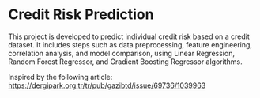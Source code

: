 # Credit Risk Prediction

This project is developed to predict individual credit risk based on a credit dataset. It includes steps such as data preprocessing, feature engineering, correlation analysis, and model comparison, using Linear Regression, Random Forest Regressor, and Gradient Boosting Regressor algorithms.

Inspired by the following article: https://dergipark.org.tr/tr/pub/gazibtd/issue/69736/1039963
